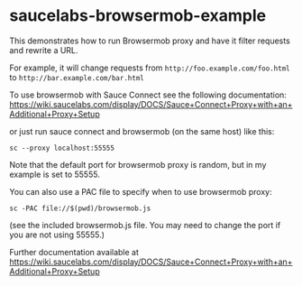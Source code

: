 # saucelabs-browsermob-example

This demonstrates how to run Browsermob proxy and have it filter requests and rewrite a URL.

For example, it will change requests from `http://foo.example.com/foo.html` to `http://bar.example.com/bar.html`

To use browsermob with Sauce Connect see the following documentation:
https://wiki.saucelabs.com/display/DOCS/Sauce+Connect+Proxy+with+an+Additional+Proxy+Setup

or just run sauce connect and browsermob (on the same host) like this:

```
sc --proxy localhost:55555
```

Note that the default port for browsermob proxy is random, but in my example is set to 55555.


You can also use a PAC file to specify when to use browsermob proxy:

`sc -PAC file://$(pwd)/browsermob.js`

(see the included browsermob.js file.  You may need to change the port if you are not using 55555.)


Further documentation available at https://wiki.saucelabs.com/display/DOCS/Sauce+Connect+Proxy+with+an+Additional+Proxy+Setup
